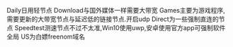 Daily日用轻节点
Download与国外媒体一样需要大带宽
Games主要为游戏程序,需要更新的大带宽节点与延迟低的链接节点.开启udp
Direct为一些强制直连的节点
Speedtest测速节点不过不太准,Win10使用uwp,安卓使用官方app可强制软件全局
US为白嫖freenom域名
